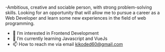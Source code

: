 -Ambitious, creative and sociable person, with strong problem-solving skills. Looking for an opportunity that will allow me to pursue a career as a Web Developer and   learn some new experiences in the field of web programming.
- 👀 I’m interested in Frontend Development
- 🌱 I’m currently learning Javascript and VueJs
- 📫 How to reach me via email kikoded60@gmail.com

<!---
kdedvukaj/kdedvukaj is a ✨ special ✨ repository because its `README.md` (this file) appears on your GitHub profile.
You can click the Preview link to take a look at your changes.
--->
